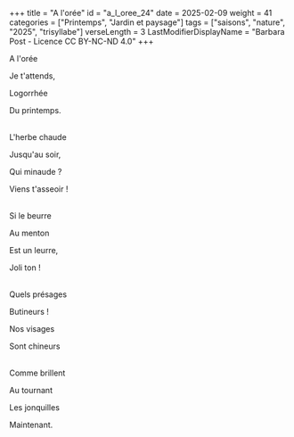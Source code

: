 +++
title = "A l'orée"
id = "a_l_oree_24"
date = 2025-02-09
weight = 41
categories = ["Printemps", "Jardin et paysage"]
tags = ["saisons", "nature", "2025", "trisyllabe"]
verseLength = 3
LastModifierDisplayName = "Barbara Post - Licence CC BY-NC-ND 4.0"
+++

A l'orée

Je t'attends,

Logorrhée

Du printemps.

 \
L'herbe chaude

Jusqu'au soir,

Qui minaude ?

Viens t'asseoir !

 \
Si le beurre

Au menton

Est un leurre,

Joli ton !

 \
Quels présages

Butineurs !

Nos visages

Sont chineurs

 \
Comme brillent

Au tournant

Les jonquilles

Maintenant.

